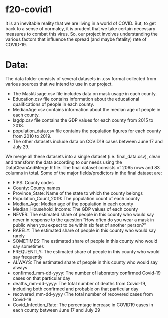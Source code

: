 # f20-covid1
It is an inevitable reality that we are living in a world of COVID. But, to get back
to a sense of normalcy, it is prudent that we take certain necessary measures to
combat this virus.
So, our project involves understanding the various factors that influence the spread (and maybe fatality)
rate of COVID-19.

# Data:
The data folder consists of several datasets in .csv format collected from various sources that we intend to use in our project.
- The MaskUsage.csv file includes data on mask usage in each county.
- Education.csv file contains information about the educational qualifications of people in each county.
- MedianAge.csv contains information about the median age of people in each county.
- lagdp.csv file contains the GDP values for each county from 2015 to 2018.
- population_data.csv file contains the population figures for each county from 2010 to 2019.
- The other datasets include data on COVID19 cases between June 17 and July 29.

We merge all these datasets into a single dataset (i.e. final_data.csv), clean and transform the data according to our needs using the DataCleanAndMerge.R file. The final dataset consists of 2065 rows and 83 columns in total.
Some of the major fields/predictors in the final dataset are:
- FIPS: County codes
- County: County names
- Province_State: Name of the state to which the county belongs
- Population_Count_2019: The population count of each county
- Median_Age: Median age of the population in each county
- Median_Household_Income: The GDP values of each county
- NEVER: The estimated share of people in this county who would say never in response to the question “How often do you wear a mask in public when you expect to be within six feet of another person?”
- RARELY: The estimated share of people in this county who would say rarely
- SOMETIMES: The estimated share of people in this county who would say sometimes
- FREQUENTLY: The estimated share of people in this county who would say frequently
- ALWAYS: The estimated share of people in this county who would say always
- confirmed_mm-dd-yyyy: The number of laboratory confirmed Covid-19 cases on that particular day
- deaths_mm-dd-yyyy: The total number of deaths from Covid-19, including both confirmed and probable on that particular day
- recovered_mm-dd-yyyy (The total number of recovered cases from Covid-19
- Covid_Infection_Rate: The percentage increase in COVID19 cases in each county between June 17 and July 29
